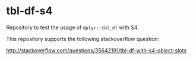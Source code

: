 # tbl-df-s4

Repository to test the usage of `dplyr::tbl_df` with S4.

This repository supports the following stackoverflow question:

http://stackoverflow.com/questions/35642191/tbl-df-with-s4-object-slots
